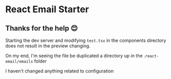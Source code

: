 # React Email Starter

## Thanks for the help 😊

Starting the dev server and modifying `test.tsx` in the components directory does not result in the preview changing.

On my end, I'm seeing the file be duplicated a directory up in the .`react-email/emails` folder

I haven't changed anything related to configuration
